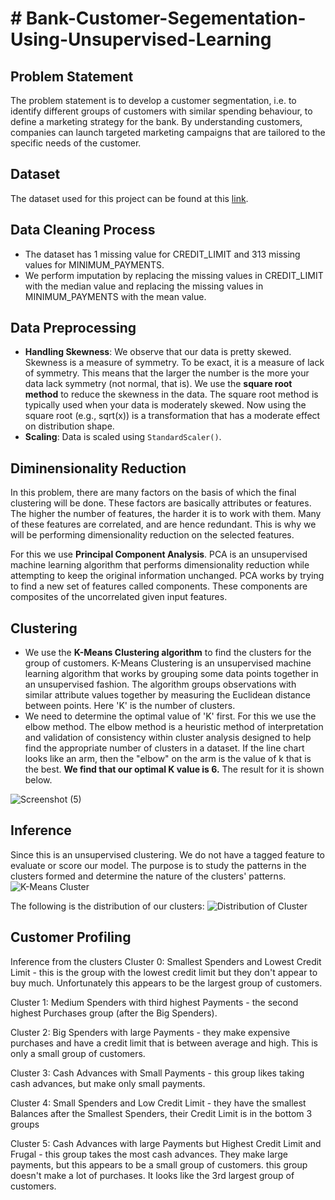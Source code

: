 # # Bank-Customer-Segementation-Using-Unsupervised-Learning

## Problem Statement

The problem statement is to develop a customer segmentation, i.e. to identify different groups of customers with similar spending behaviour, to define a marketing strategy for the bank. By understanding customers, companies can launch targeted marketing campaigns that are tailored to the specific needs of the customer.

## Dataset

The dataset used for this project can be found at this [link]([https://www.kaggle.com/arjunbhasin2013/ccdata](https://github.com/Mdkamrulislam54/-Unsupervised-Learning--Bank-Customer-Segmentation-using-KMeans-Clustering/blob/f89cd1c7fcd9d38bf240763df134e576c53b9ac0/Bank_Churn.csv)).

## Data Cleaning Process

- The dataset has 1 missing value for CREDIT_LIMIT and 313 missing values for MINIMUM_PAYMENTS.
- We perform imputation by replacing the missing values in CREDIT_LIMIT with the median value and replacing the missing values in MINIMUM_PAYMENTS with the mean value.

## Data Preprocessing

- **Handling Skewness**: We observe that our data is pretty skewed. Skewness is a measure of symmetry. To be exact, it is a measure of lack of symmetry. This means that the larger the number is the more your data lack symmetry (not normal, that is). We use the **square root method** to reduce the skewness in the data. The square root method is typically used when your data is moderately skewed. Now using the square root (e.g., sqrt(x)) is  a transformation that has a moderate effect on distribution shape.
- **Scaling**: Data is scaled using `StandardScaler()`.

## Diminensionality Reduction

In this problem, there are many factors on the basis of which the final clustering will be done. These factors are basically attributes or features. The higher the number of features, the harder it is to work with them. Many of these features are correlated, and are hence redundant. This is why we will be performing dimensionality reduction on the selected features.

For this we use **Principal Component Analysis**. PCA is an unsupervised machine learning algorithm that performs dimensionality reduction while attempting to keep the original information unchanged. PCA works by trying to find a new set of features called components. These components are composites of the uncorrelated given input features.

## Clustering

- We use the **K-Means Clustering algorithm** to find the clusters for the group of customers. K-Means Clustering is an unsupervised machine learning algorithm that works by grouping some data points together in an unsupervised fashion. The algorithm groups observations with similar attribute values together by measuring the Euclidean distance between points. Here 'K' is the number of clusters.
- We need to determine the optimal value of 'K' first. For this we use the elbow method. The elbow method is a heuristic method of interpretation and validation of consistency within cluster analysis designed to help find the appropriate number of clusters in a dataset. If the line chart looks like an arm, then the "elbow" on the arm is the value of k 
that is the best. **We find that our optimal K value is 6.** The result for it is shown below.

![Screenshot (5)](https://user-images.githubusercontent.com/41315903/150700616-ea935011-3e47-40dd-9580-189f0c251bed.png)

## Inference

Since this is an unsupervised clustering. We do not have a tagged feature to evaluate or score our model. The purpose is to study the patterns in the clusters formed and determine the nature of the clusters' patterns.
![K-Means Cluster](https://user-images.githubusercontent.com/41315903/150701243-89099d5e-ad7e-41cb-bdb9-12beb857cb91.png)

The following is the distribution of our clusters:
![Distribution of Cluster](https://user-images.githubusercontent.com/41315903/150701794-45f8997d-9bba-4afe-973e-94e7891d8a1e.png)

## Customer Profiling
Inference from the clusters
Cluster 0: Smallest Spenders and Lowest Credit Limit - this is the group with the lowest credit limit but they don't appear to buy much. Unfortunately this appears to be the largest group of customers.

Cluster 1: Medium Spenders with third highest Payments - the second highest Purchases group (after the Big Spenders).

Cluster 2: Big Spenders with large Payments - they make expensive purchases and have a credit limit that is between average and high. This is only a small group of customers.

Cluster 3: Cash Advances with Small Payments - this group likes taking cash advances, but make only small payments.

Cluster 4: Small Spenders and Low Credit Limit - they have the smallest Balances after the Smallest Spenders, their Credit Limit is in the bottom 3 groups

Cluster 5: Cash Advances with large Payments but Highest Credit Limit and Frugal - this group takes the most cash advances. They make large payments, but this appears to be a small group of customers. this group doesn't make a lot of purchases. It looks like the 3rd largest group of customers.
